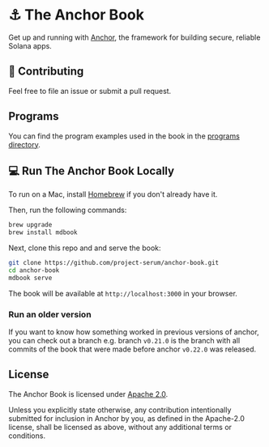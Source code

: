 # ⚓ The Anchor Book

Get up and running with [Anchor](https://anchor-lang.com), the framework for building secure, reliable
Solana apps.

## 🤝 Contributing

Feel free to file an issue or submit a pull request.

## Programs

You can find the program examples used in the book in the [programs directory](./programs/).

## 💻 Run The Anchor Book Locally

To run on a Mac, install [Homebrew](https://brew.sh/) if you don't already have
it.

Then, run the following commands:

```sh
brew upgrade
brew install mdbook
```

Next, clone this repo and and serve the book:

```sh
git clone https://github.com/project-serum/anchor-book.git
cd anchor-book
mdbook serve
```
The book will be available at `http://localhost:3000` in your browser.

### Run an older version

If you want to know how something worked in previous versions of anchor, you can check out
a branch e.g. branch `v0.21.0` is the branch with all commits of the book that were made before anchor `v0.22.0` was released.

## License

The Anchor Book is licensed under [Apache 2.0](./LICENSE).

Unless you explicitly state otherwise, any contribution intentionally submitted
for inclusion in Anchor by you, as defined in the Apache-2.0 license, shall be
licensed as above, without any additional terms or conditions.
